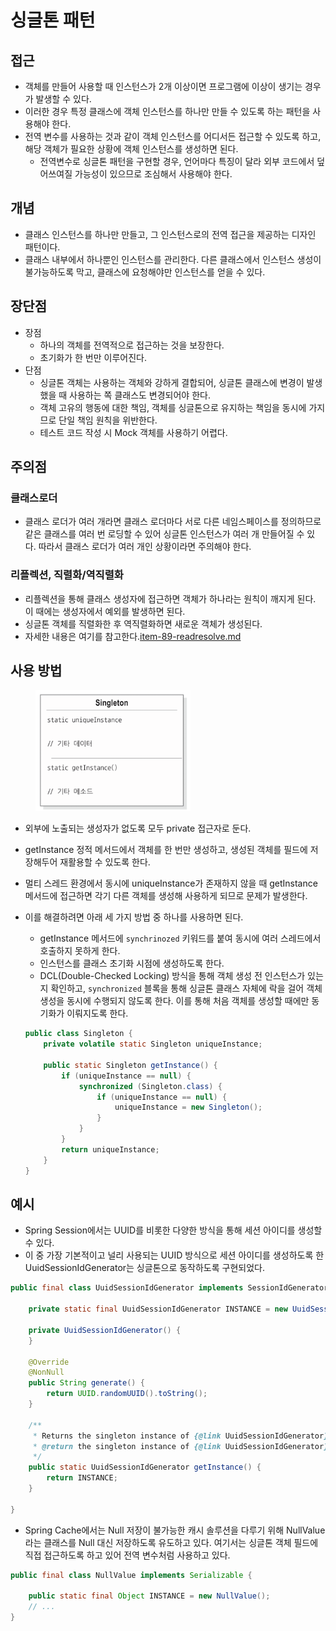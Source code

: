 # 싱글톤 패턴

## 접근

* 객체를 만들어 사용할 때 인스턴스가 2개 이상이면 프로그램에 이상이 생기는 경우가 발생할 수 있다.
* 이러한 경우 특정 클래스에 객체 인스턴스를 하나만 만들 수 있도록 하는 패턴을 사용해야 한다.
* 전역 변수를 사용하는 것과 같이 객체 인스턴스를 어디서든 접근할 수 있도록 하고, 해당 객체가 필요한 상황에 객체 인스턴스를 생성하면 된다.
  * 전역변수로 싱글톤 패턴을 구현할 경우, 언어마다 특징이 달라 외부 코드에서 덮어쓰여질 가능성이 있으므로 조심해서 사용해야 한다.

## 개념

* 클래스 인스턴스를 하나만 만들고, 그 인스턴스로의 전역 접근을 제공하는 디자인 패턴이다.
* 클래스 내부에서 하나뿐인 인스턴스를 관리한다. 다른 클래스에서 인스턴스 생성이 불가능하도록 막고, 클래스에 요청해야만 인스턴스를 얻을 수 있다.

## 장단점

* 장점
  * 하나의 객체를 전역적으로 접근하는 것을 보장한다.
  * 초기화가 한 번만 이루어진다.
* 단점
  * 싱글톤 객체는 사용하는 객체와 강하게 결합되어, 싱글톤 클래스에 변경이 발생했을 때 사용하는 쪽 클래스도 변경되어야 한다.
  * 객체 고유의 행동에 대한 책임, 객체를 싱글톤으로 유지하는 책임을 동시에 가지므로 단일 책임 원칙을 위반한다.
  * 테스트 코드 작성 시 Mock 객체를 사용하기 어렵다.

## 주의점

### 클래스로더

* 클래스 로더가 여러 개라면 클래스 로더마다 서로 다른 네임스페이스를 정의하므로 같은 클래스를 여러 번 로딩할 수 있어 싱글톤 인스턴스가 여러 개 만들어질 수 있다. 따라서 클래스 로더가 여러 개인 상황이라면 주의해야 한다.

### 리플렉션, 직렬화/역직렬화

* 리플렉션을 통해 클래스 생성자에 접근하면 객체가 하나라는 원칙이 깨지게 된다. 이 때에는 생성자에서 예외를 발생하면 된다.
* 싱글톤 객체를 직렬화한 후 역직렬화하면 새로운 객체가 생성된다.
* 자세한 내용은 여기를 참고한다.[item-89-readresolve.md](../../java/effective-java/12/item-89-readresolve.md "mention")

## 사용 방법

<figure><img src="../../.gitbook/assets/image (1).png" alt="" width="248"><figcaption></figcaption></figure>

* 외부에 노출되는 생성자가 없도록 모두 private 접근자로 둔다.
* getInstance 정적 메서드에서 객체를 한 번만 생성하고, 생성된 객체를 필드에 저장해두어 재활용할 수 있도록 한다.
* 멀티 스레드 환경에서 동시에 uniqueInstance가 존재하지 않을 때 getInstance 메서드에 접근하면 각기 다른 객체를 생성해 사용하게 되므로 문제가 발생한다.
*   이를 해결하려면 아래 세 가지 방법 중 하나를 사용하면 된다.

    * getInstance 메서드에 `synchrinozed` 키워드를 붙여 동시에 여러 스레드에서 호출하지 못하게 한다.
    * 인스턴스를 클래스 초기화 시점에 생성하도록 한다.
    * DCL(Double-Checked Locking) 방식을 통해 객체 생성 전 인스턴스가 있는지 확인하고, `synchronized` 블록을 통해 싱글톤 클래스 자체에 락을 걸어 객체 생성을 동시에 수행되지 않도록 한다. 이를 통해 처음 객체를 생성할 때에만 동기화가 이뤄지도록 한다.

    ```java
    public class Singleton {
        private volatile static Singleton uniqueInstance;

        public static Singleton getInstance() {
            if (uniqueInstance == null) {
                synchronized (Singleton.class) {
                    if (uniqueInstance == null) {
                        uniqueInstance = new Singleton();
                    }
                }
            }
            return uniqueInstance;
        }
    }
    ```

## 예시

* Spring Session에서는 UUID를 비롯한 다양한 방식을 통해 세션 아이디를 생성할 수 있다.
* 이 중 가장 기본적이고 널리 사용되는 UUID 방식으로 세션 아이디를 생성하도록 한 UuidSessionIdGenerator는 싱글톤으로 동작하도록 구현되었다.

```java
public final class UuidSessionIdGenerator implements SessionIdGenerator {

	private static final UuidSessionIdGenerator INSTANCE = new UuidSessionIdGenerator();

	private UuidSessionIdGenerator() {
	}

	@Override
	@NonNull
	public String generate() {
		return UUID.randomUUID().toString();
	}

	/**
	 * Returns the singleton instance of {@link UuidSessionIdGenerator}.
	 * @return the singleton instance of {@link UuidSessionIdGenerator}
	 */
	public static UuidSessionIdGenerator getInstance() {
		return INSTANCE;
	}

}
```

* Spring Cache에서는 Null 저장이 불가능한 캐시 솔루션을 다루기 위해 NullValue라는 클래스를 Null 대신 저장하도록 유도하고 있다. 여기서는 싱글톤 객체 필드에 직접 접근하도록 하고 있어 전역 변수처럼 사용하고 있다.

```java
public final class NullValue implements Serializable {

    public static final Object INSTANCE = new NullValue();
    // ...
}
```
